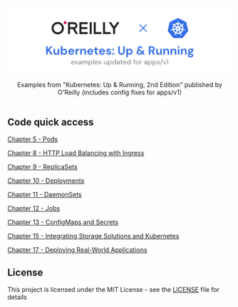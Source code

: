 <div align="center">
  <img width="512" src="https://raw.githubusercontent.com/2n3g5c9/kubernetes-up-and-running/master/img/banner.png" alt="kubernetes-up-and-running">
</div>

<br />

<div align="center">Examples from "Kubernetes: Up & Running, 2nd Edition" published by O'Reilly (includes config fixes for apps/v1)</div>

<br />

## Code quick access

[Chapter 5 - Pods](./05_Pods)

[Chapter 8 - HTTP Load Balancing with Ingress](./08_HTTP_Load_Balancing_with_Ingress)

[Chapter 9 - ReplicaSets](./09_ReplicaSets)

[Chapter 10 - Deployments](./10_Deployments)

[Chapter 11 - DaemonSets](./11_DaemonSets)

[Chapter 12 - Jobs](./12_Jobs)

[Chapter 13 - ConfigMaps and Secrets](./13_ConfigMaps_and_Secrets)

[Chapter 15 - Integrating Storage Solutions and Kubernetes](./15_Integrating_Storage_Solutions_and_Kubernetes)

[Chapter 17 - Deploying Real-World Applications](./17_Deploying_Real-World_Applications)

## License

This project is licensed under the MIT License - see the [LICENSE](LICENSE) file for details
